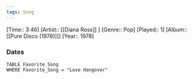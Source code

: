 ```yaml
---
tags: Song  
---
```

[Time:: 3:46]
[Artist:: [[Diana Ross]] ]
[Genre:: Pop]
[Played:: 1]
[Album:: [[Pure Disco (1978)]]]
[Year:: 1978]
### Dates
````dataview
TABLE Favorite_Song
WHERE Favorite_Song = "Love Hangover"
````
